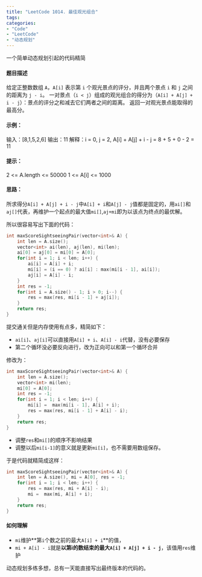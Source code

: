```yaml
---
title: "LeetCode 1014. 最佳观光组合"
tags: 
categories: 
- "Code"
- "LeetCode"
- "动态规划"
---
```


一个简单动态规划引起的代码精简
#### 题目描述
给定正整数数组 `A`，`A[i]` 表示第 `i` 个观光景点的评分，并且两个景点 `i` 和 `j` 之间的距离为 `j - i`。
一对景点（`i < j`）组成的观光组合的得分为（`A[i] + A[j] + i - j`）：景点的评分之和减去它们两者之间的距离。
返回一对观光景点能取得的最高分。
#### 示例：
输入：[8,1,5,2,6]
输出：11
解释：i = 0, j = 2, A[i] + A[j] + i - j = 8 + 5 + 0 - 2 = 11
#### 提示：
2 <= A.length <= 50000
1 <= A[i] <= 1000
#### 思路：
所求得分`A[i] + A[j] + i - j`中`A[i] + i`和`A[j] - j`值都是固定的，用`ai[]`和`aj[]`代表，再维护一个起点的最大值`mi[]`,`aj+mi`即为以该点为终点的最优解。

所以很容易写出下面的代码：
``` CPP
int maxScoreSightseeingPair(vector<int>& A) {
    int len = A.size();
    vector<int> ai(len), aj(len), mi(len);
    ai[0] = aj[0] = mi[0] = A[0];
    for(int i = 1; i < len; i++) {
        ai[i] = A[i] + i;
        mi[i] = (i == 0) ? ai[i] : max(mi[i - 1], ai[i]);
        aj[i] = A[i] - i;
    }
    int res = -1;
    for(int i = A.size() - 1; i > 0; i--) {
        res = max(res, mi[i - 1] + aj[i]);
    }
    return res;
}
```
提交通关但是内存使用有点多，精简如下：
- `ai[i]`、`aj[i]`可以直接用`A[i] + i`、`A[i] - i`代替，没有必要保存
- 第二个循环没必要反向进行，改为正向可以和第一个循环合并

修改为：
``` CPP
int maxScoreSightseeingPair(vector<int>& A) {
    int len = A.size();
    vector<int> mi(len);
    mi[0] = A[0];
    int res = -1;
    for(int i = 1; i < len; i++) {
        mi[i] =  max(mi[i - 1], A[i] + i);
        res = max(res, mi[i - 1] + A[i] - i);
    }
    return res;
}
```
- 调整`res`和`mi[]`的顺序不影响结果
- 调整以后`mi[i-1]`的意义就是更新`mi[i]`，也不需要用数组保存。

于是代码就精简成这样：
``` CPP
int maxScoreSightseeingPair(vector<int>& A) {
    int len = A.size(), mi = A[0], res = -1;
    for(int i = 1; i < len; i++) {
        res = max(res, mi + A[i] - i);
        mi =  max(mi, A[i] + i);
    }
    return res;
}
```
#### 如何理解
- `mi`维护**第`i`个数之前的最大`A[i] + i`**的值，
- `mi + A[i] - i`就是**以第i的数结束的最大`A[i] + A[j] + i - j`**，该值用`res`维护

动态规划多练多想，总有一天能直接写出最终版本的代码的。
